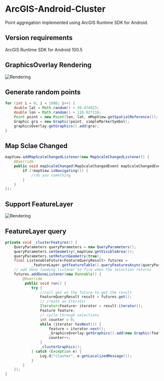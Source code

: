 # ArcGIS-Android-Cluster
Point aggregation implemented using ArcGIS Runtime SDK for Android.

## Version requirements
ArcGIS Runtime SDK for Android 100.5

## GraphicsOverlay Rendering

![Rendering](screenshot.png)


## Generate random points
```java
for (int i = 0; i < 1000; i++) {
    double lat = Math.random() + 39.474923;
    double lon = Math.random() + 116.027116;
    Point point = new Point(lon, lat, mMapView.getSpatialReference());
    Graphic gra = new Graphic(point, simpleMarkerSymbol);
    graphicsOverlay.getGraphics().add(gra);
}
```
## Map Sclae Changed
```java
mapView.addMapScaleChangedListener(new MapScaleChangedListener() {
    @Override
    public void mapScaleChanged(MapScaleChangedEvent mapScaleChangedEvent) {
        if (!mapView.isNavigating()) {
            //do you something
        }
    }
});
```

## Support FeatureLayer

![Rendering](featurelayer.png)

## FeatureLayer query
```java 
private void _clusterFeatures() {
    QueryParameters queryParameters = new QueryParameters();
    queryParameters.setGeometry(_mapView.getVisibleArea());
    queryParameters.setReturnGeometry(true);
    final ListenableFuture<FeatureQueryResult> futures =
            _featureLayer.getFeatureTable().queryFeaturesAsync(queryParameters);
    // add done loading listener to fire when the selection returns
    futures.addDoneListener(new Runnable() {
        @Override
         public void run() {
            try {
                //call get on the future to get the result
                FeatureQueryResult result = futures.get();
                // create an Iterator
                Iterator<Feature> iterator = result.iterator();
                Feature feature;
                // cycle through selections
                int counter = 0;
                while (iterator.hasNext()) {
                    feature = iterator.next();
                    _GraphicsOverlay.getGraphics().add(new Graphic(feature.getGeometry()));
                    counter++;
                }
                _clusterGraphics();
            } catch (Exception e) {
                Log.d("cluster", e.getLocalizedMessage());
            }
        }
    });
}
```

